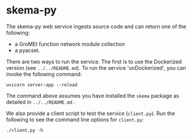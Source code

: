 skema-py
=======

The skema-py web service ingests source code and can return one of the
following:
- a GroMEt function network module collection
- a pyacset.

There are two ways to run the service. The first is to use the Dockerized
version (see `../../README.md`). To run the service 'unDockerized', you can
invoke the following command:

```
uvicorn server:app --reload
```

The command above assumes you have installed the `skema` package as detailed in
`../../README.md` .

We also provide a client script to test the service (`client.py`). Run the
following to see the command line options for `client.py`:

```
./client.py -h
```
